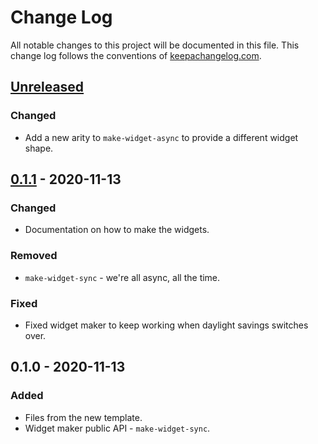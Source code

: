 # Change Log
All notable changes to this project will be documented in this file. This change log follows the conventions of [keepachangelog.com](http://keepachangelog.com/).

## [Unreleased]
### Changed
- Add a new arity to `make-widget-async` to provide a different widget shape.

## [0.1.1] - 2020-11-13
### Changed
- Documentation on how to make the widgets.

### Removed
- `make-widget-sync` - we're all async, all the time.

### Fixed
- Fixed widget maker to keep working when daylight savings switches over.

## 0.1.0 - 2020-11-13
### Added
- Files from the new template.
- Widget maker public API - `make-widget-sync`.

[Unreleased]: https://github.com/your-name/tools.keyword/compare/0.1.1...HEAD
[0.1.1]: https://github.com/your-name/tools.keyword/compare/0.1.0...0.1.1
